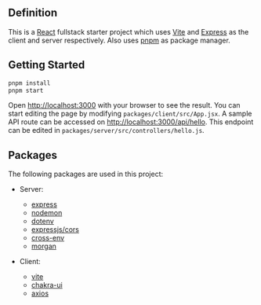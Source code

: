 ## Definition
This is a [React](https://github.com/facebook/react) fullstack starter project which uses [Vite](https://github.com/vitejs/vite) and [Express](https://github.com/expressjs/express) as the client and server respectively. Also uses [pnpm](https://pnpm.js.org/) as package manager.

## Getting Started
```bash
pnpm install
pnpm start
```
Open [http://localhost:3000](http://localhost:3000) with your browser to see the result.
You can start editing the page by modifying `packages/client/src/App.jsx`.
A sample API route can be accessed on [http://localhost:3000/api/hello](http://localhost:3000/api/hello). This endpoint can be edited in `packages/server/src/controllers/hello.js`.

## Packages
The following packages are used in this project:
- Server:
  - [express](https://github.com/expressjs/express)
  - [nodemon](https://github.com/remy/nodemon)
  - [dotenv](https://github.com/motdotla/dotenv)
  - [expressjs/cors](https://github.com/expressjs/cors)
  - [cross-env](https://github.com/kentcdodds/cross-env)
  - [morgan](https://github.com/expressjs/morgan)
 
- Client:
  - [vite](https://github.com/vitejs/vite)
  - [chakra-ui](https://github.com/chakra-ui/chakra-ui)
  - [axios](https://github.com/axios/axios)
